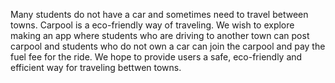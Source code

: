 
Many students do not have a car and sometimes need to travel between towns. Carpool is a eco-friendly way of traveling. We wish to explore making an app where students who are driving to another town can post carpool and students who do not own a car can join the carpool and pay the fuel fee for the ride. We hope to provide users a safe, eco-friendly and efficient way for traveling bettwen towns.
